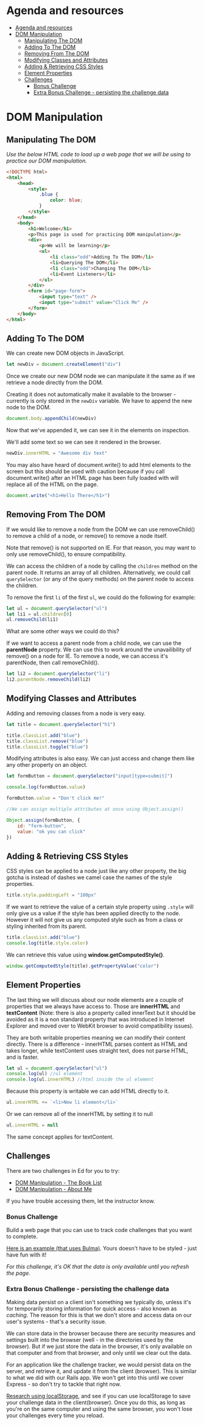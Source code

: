 # Agenda and resources

- [Agenda and resources](#agenda-and-resources)
- [DOM Manipulation](#dom-manipulation)
	- [Manipulating The DOM](#manipulating-the-dom)
	- [Adding To The DOM](#adding-to-the-dom)
	- [Removing From The DOM](#removing-from-the-dom)
	- [Modifying Classes and Attributes](#modifying-classes-and-attributes)
	- [Adding & Retrieving CSS Styles](#adding--retrieving-css-styles)
	- [Element Properties](#element-properties)
	- [Challenges](#challenges)
		- [Bonus Challenge](#bonus-challenge)
		- [Extra Bonus Challenge - persisting the challenge data](#extra-bonus-challenge---persisting-the-challenge-data)

# DOM Manipulation

## Manipulating The DOM

_Use the below HTML code to load up a web page that we will be using to practice our DOM manipulation._

```html
<!DOCTYPE html>
<html>
	<head>
		<style>
			.blue {
				color: blue;
			}
		</style>
	</head>
	<body>
		<h1>Welcome</h1>
		<p>This page is used for practicing DOM manipulation</p>
		<div>
			<p>We will be learning</p>
			<ul>
				<li class="odd">Adding To The DOM</li>
				<li>Querying The DOM</li>
				<li class="odd">Changing The DOM</li>
				<li>Event Listeners</li>
			</ul>
		</div>
		<form id="page-form">
			<input type="text" />
			<input type="submit" value="Click Me" />
		</form>
	</body>
</html>
```

## Adding To The DOM

We can create new DOM objects in JavaScript.

```javascript
let newDiv = document.createElement("div")
```

Once we create our new DOM node we can manipulate it the same as if we retrieve a node directly from the DOM.

Creating it does not automatically make it available to the browser - currently is only stored in the `newDiv` variable. We have to append the new node to the DOM.

```javascript
document.body.appendChild(newDiv)
```

Now that we've appended it, we can see it in the elements on inspection.

We'll add some text so we can see it rendered in the browser.

```javascript
newDiv.innerHTML = "Awesome div text"
```

You may also have heard of document.write() to add html elements to the screen but this should be used with caution because if you call document.write() after an HTML page has been fully loaded with will replace all of the HTML on the page.

```javascript
document.write("<h1>Hello There</h1>")
```

## Removing From The DOM

If we would like to remove a node from the DOM we can use removeChild() to remove a child of a node, or remove() to remove a node itself.

Note that remove() is not supported on IE. For that reason, you may want to only use removeChild(), to ensure compatibility.

We can access the children of a node by calling the `children` method on the parent node. It returns an array of all children. Alternatively, we could call `querySelector` (or any of the query methods) on the parent node to access the children.

To remove the first `li` of the first `ul`, we could do the following for example:

```javascript
let ul = document.querySelector("ul")
let li1 = ul.children[0]
ul.removeChild(li1)
```

What are some other ways we could do this?

If we want to access a parent node from a child node, we can use the **parentNode** property. We can use this to work around the unavailibility of remove() on a node for IE. To remove a node, we can access it's parentNode, then call removeChild().

```javascript
let li2 = document.querySelector("li")
li2.parentNode.removeChild(li2)
```

## Modifying Classes and Attributes

Adding and removing classes from a node is very easy.

```javascript
let title = document.querySelector("h1")

title.classList.add("blue")
title.classList.remove("blue")
title.classList.toggle("blue")
```

Modifying attributes is also easy. We can just access and change them like any other property on an object.

```javascript
let formButton = document.querySelector("input[type=submit]")

console.log(formButton.value)

formButton.value = "Don't click me!"

//We can assign multiple attributes at once using Object.assign()

Object.assign(formButton, {
	id: "form-button",
	value: "ok you can click"
})
```

## Adding & Retrieving CSS Styles

CSS styles can be applied to a node just like any other property, the big gotcha is instead of dashes we camel case the names of the style properties.

```javascript
title.style.paddingLeft = "100px"
```

If we want to retrieve the value of a certain style property using `.style` will only give us a value if the style has been applied directly to the node. However it will not give us any computed style such as from a class or styling inherited from its parent.

```javascript
title.classList.add("blue")
console.log(title.style.color)
```

We can retrieve this value using **window.getComputedStyle()**.

```javascript
window.getComputedStyle(title).getPropertyValue("color")
```

## Element Properties

The last thing we will discuss about our node elements are a couple of properties that we always have access to. Those are **innerHTML** and **textContent** (Note: there is also a property called innerText but it should be avoided as it is a non standard property that was introduced in Internet Explorer and moved over to WebKit browser to avoid compatibility issues).

They are both writable properties meaning we can modify their content directly. There is a difference - innerHTML parses content as HTML and takes longer, while textContent uses straight text, does not parse HTML, and is faster.

```javascript
let ul = document.querySelector("ul")
console.log(ul) //ul element
console.log(ul.innerHTML) //html inside the ul element
```

Because this property is writable we can add HTML directly to it.

```javascript
ul.innerHTML += `<li>New li element</li>`
```

Or we can remove all of the innerHTML by setting it to null

```javascript
ul.innerHTML = null
```

The same concept applies for textContent.

## Challenges

There are two challenges in Ed for you to try:
* [DOM Manipulation - The Book List](https://edstem.org/courses/3808/challenges/6406)
* [DOM Manipulation - About Me](https://edstem.org/courses/3808/challenges/6408)

If you have trouble accessing them, let the instructor know.

### Bonus Challenge
Build a web page that you can use to track code challenges that you want to complete.

[Here is an example (that uses Bulma)](https://gph.is/g/4DLx87B). Yours doesn't have to be styled - just have fun with it!

*For this challenge, it's OK that the data is only available until you refresh the page.*

### Extra Bonus Challenge - persisting the challenge data
Making data persist on a client isn't something we typically do, unless it's for temporarily storing information for quick access - also known as *caching*. The reason for this is that we don't store and access data on our user's systems - that's a security issue. 

We can store data in the browser because there are security measures and settings built into the browser (well - in the directories used by the browser). But if we just store the data in the browser, it's only available on that computer and from that browser, and only until we clear out the data. 

For an application like the challenge tracker, we would persist data on the server, and retrieve it, and update it from the client (browser). This is similar to what we did with our Rails app. We won't get into this until we cover Express - so don't try to tackle that right now.

[Research using localStorage](https://www.w3schools.com/html/html5_webstorage.asp), and see if you can use localStorage to save your challenge data in the client(browser). Once you do this, as long as you're on the same computer and using the same browser, you won't lose your challenges every time you reload.


